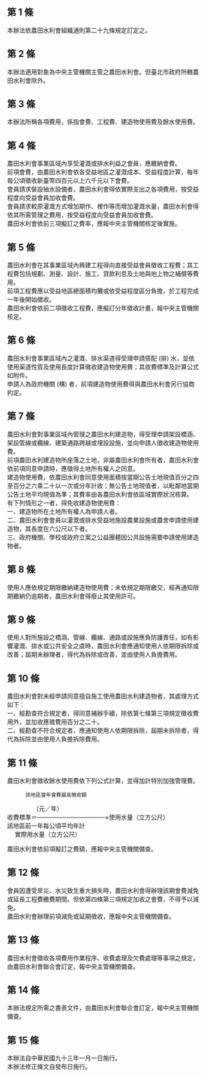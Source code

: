 第 1 條
-------
本辦法依農田水利會組織通則第二十九條規定訂定之。

第 2 條
-------
本辦法適用對象為中央主管機關主管之農田水利會。但臺北市政府所轄農  
田水利會除外。

第 3 條
-------
本辦法所稱各項費用，係指會費、工程費、建造物使用費及餘水使用費。

第 4 條
-------
農田水利會事業區域內享受灌溉或排水利益之會員，應繳納會費。  
前項會費，由農田水利會依各受益地區之灌溉成本、受益程度計算，每年  
每公頃徵收新臺幣四百元以上六千元以下會費。  
會員請求裝設抽水設備者，農田水利會得依實際支出之各項費用，按受益  
程度向受益會員加收會費。  
會員請求較原灌溉方式增加期作、裡作等而增加灌溉水量，農田水利會得  
依其所需管理之費用，按受益程度向受益會員加收會費。  
農田水利會依前三項擬訂之費率，應報中央主管機關核定後實施。

第 5 條
-------
農田水利會在其事業區域內興建工程得向直接受益會員徵收工程費；其工  
程費包括規劃、測量、設計、施工、貸款利息及土地與地上物之補償等費  
用。  
前項工程費應以受益地區總面積均攤或依受益程度區分負擔，於工程完成  
一年後開始徵收。  
農田水利會依前二項徵收工程費，應擬訂分年徵收計畫，報中央主管機關  
核定。

第 6 條
-------
農田水利會事業區域內之灌溉、排水渠道得受理申請搭配 (排) 水，並依  
使用渠道性質及使用長度計算徵收建造物使用費；其收費標準及計算公式  
如附件。  
申請人為政府機關 (構) 者，前項建造物使用費得與農田水利會另行協商  
約定。

第 7 條
-------
農田水利會對事業區域內管理之農田水利建造物，得受理申請架設橋涵、  
架設管線或纜線、建築通路跨越或埋設設施，並向申請人徵收建造物使用  
費。  
前項農田水利建造物所座落之土地，非屬農田水利會所有者，農田水利會  
依前項同意申請時，應徵得土地所有權人之同意。  
建造物使用費，依農田水利會同意使用面積按當期公告土地現值百分之四  
至百分之六乘二十以一次或分年計收；無公告土地現值者，以毗鄰地當期  
公告土地平均現值為準；其費率由各農田水利會依區域實際狀況核算。  
有下列情形之一者，得免收建造物使用費：  
一、建造物所在土地所有權人為申請人者。  
二、農田水利會會員以灌溉或排水受益地施設農業設施或農舍申請使用建  
    造物，其長度在六公尺以下者。  
三、政府機關、學校或政府立案之公益團體因公共設施需要申請使用建造  
    物者。

第 8 條
-------
使用人應依規定期限繳納建造物使用費；未依規定期限繳交，經再通知限  
期繳納仍逾期者，農田水利會得廢止其使用許可。

第 9 條
-------
使用人對所施設之橋涵、管線、纜線、通路或設施應負防護責任，如有影  
響灌溉、排水或公共安全之虞時，農田水利會應通知使用人依期限拆除或  
改善；屆期未辦理者，得代為拆除或改善，並由使用人負擔費用。

第 10 條
--------
農田水利會對未經申請同意擅自施工使用農田水利建造物者，其處理方式  
如下：  
一、經勘查符合規定者，得同意補辦手續，除依第七條第三項規定徵收費  
    用外，並加收應徵費用百分之二十。  
二、經勘查不符合規定者，應通知使用人依期限拆除，屆期未拆除者，得  
    代為拆除並由使用人負擔拆除費用。

第 11 條
--------
農田水利會徵收餘水使用費依下列公式計算，並得加計特別加強管理費。  
  
          該地區當年會費最高徵收額  
　　　　          （元／年）  
收費標準＝────────────────×使用水量（立方公尺）  
          該地區前一年每公頃平均年計  
　          實際用水量（立方公尺）  
  
農田水利會依前項擬訂之費額，應報中央主管機關備查。

第 12 條
--------
會員因遭受旱災、水災致生重大損失時，農田水利會得辦理該期會費減免  
或延長工程費繳費期間。但依第四條第三項規定加收之會費，不得予以減  
免。  
農田水利會辦理前項減免或延期徵收，應報中央主管機關備查。

第 13 條
--------
農田水利會徵收各項費用作業程序、收費處理及欠費處理等事項之規定，  
由農田水利會聯合會訂定，報中央主管機關備查。

第 14 條
--------
本辦法規定所需之書表文件，由農田水利會聯合會訂定，報中央主管機關  
備查。

第 15 條
--------
本辦法自中華民國九十三年一月一日施行。  
本辦法修正條文自發布日施行。

